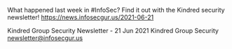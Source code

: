 What happened last week in #InfoSec? Find it out with the Kindred security newsletter!
https://news.infosecgur.us/2021-06-21

Kindred Group Security Newsletter - 21 Jun 2021
Kindred Group Security
newsletter@infosecgur.us
 
